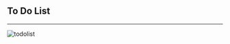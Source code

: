 ## To Do List
---
![todolist](https://user-images.githubusercontent.com/91260944/145695366-4db1158e-3019-48f7-a3d1-04109bb3264f.PNG)
